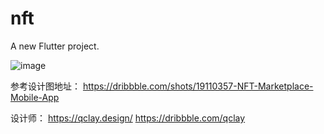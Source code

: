 # nft

A new Flutter project.


![image](https://github.com/user-attachments/assets/9b34b708-21a2-4161-a0db-a1bdcdbefe2a)


参考设计图地址：
https://dribbble.com/shots/19110357-NFT-Marketplace-Mobile-App

设计师：
https://qclay.design/
https://dribbble.com/qclay
